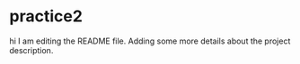 # practice2
hi
I am editing the README file. Adding some more details about the project description.
